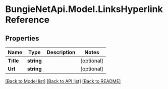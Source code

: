 # BungieNetApi.Model.LinksHyperlinkReference
## Properties

Name | Type | Description | Notes
------------ | ------------- | ------------- | -------------
**Title** | **string** |  | [optional] 
**Url** | **string** |  | [optional] 

[[Back to Model list]](../README.md#documentation-for-models) [[Back to API list]](../README.md#documentation-for-api-endpoints) [[Back to README]](../README.md)

